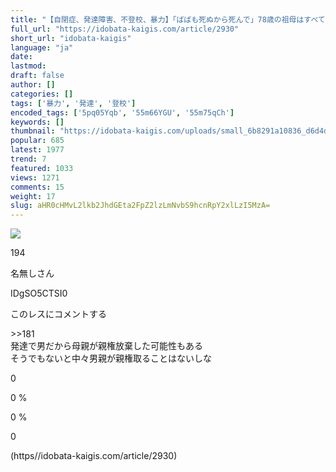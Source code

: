 ```yaml
---
title: "【自閉症、発達障害、不登校、暴力】「ばばも死ぬから死んで」78歳の祖母はすべての責任を背負い込み、寝ている孫の首に手を掛けた"
full_url: "https://idobata-kaigis.com/article/2930"
short_url: "idobata-kaigis"
language: "ja"
date: 
lastmod: 
draft: false
author: []
categories: []
tags: ['暴力', '発達', '登校']
encoded_tags: ['5pq05Yqb', '55m66YGU', '55m75qCh']
keywords: []
thumbnail: "https://idobata-kaigis.com/uploads/small_6b8291a10836_d6d4d36828.jpg"
popular: 685
latest: 1977
trend: 7
featured: 1033
views: 1271
comments: 15
weight: 17
slug: aHR0cHMvL2lkb2JhdGEta2FpZ2lzLmNvbS9hcnRpY2xlLzI5MzA=
---
```


![](https://idobata-kaigis.com/uploads/small_6b8291a10836_d6d4d36828.jpg)

<div><p class='text-pink-100 text-sm'><p class='mr-2'>194</p><p class='mr-2'>名無しさん</p><p class='hidden xlinline-block'>IDgSO5CTSI0</p></p><p class='flex items-center text-gray-400'><p class='text-xs mdtext-sm hovercursor-pointer'>このレスにコメントする</p></p><p class='px-2 lgpx-8'><p class='tracking-wide break-all text-base lgtext-lg'>>>181<br>発達で男だから母親が親権放棄した可能性もある<br>そうでもないと中々男親が親権取ることはないしな</p></p><p class='flex items-center mr-2 hovercursor-pointer'><p class='pl-1 text-sm mdtext-base'>0</p></p><p class=' w-full h-full bg-gray-200 absolute '></p><p class='text-white text-xs text-center'>0 %</p><p class='text-white text-xs text-center'>0 %</p><p class='flex items-center mr-2 hovercursor-pointer'><p class='pl-1 text-sm mdtext-base'>0</p></p></div>

(https//idobata-kaigis.com/article/2930)
